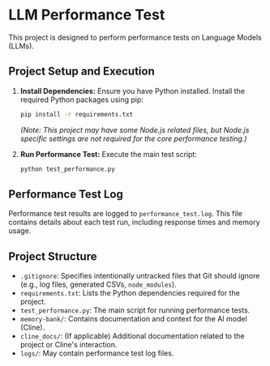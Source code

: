 # LLM Performance Test

This project is designed to perform performance tests on Language Models (LLMs).

## Project Setup and Execution

1.  **Install Dependencies:**
    Ensure you have Python installed. Install the required Python packages using pip:
    ```bash
    pip install -r requirements.txt
    ```
    *(Note: This project may have some Node.js related files, but Node.js specific settings are not required for the core performance testing.)*

2.  **Run Performance Test:**
    Execute the main test script:
    ```bash
    python test_performance.py
    ```

## Performance Test Log

Performance test results are logged to `performance_test.log`. This file contains details about each test run, including response times and memory usage.

## Project Structure

*   `.gitignore`: Specifies intentionally untracked files that Git should ignore (e.g., log files, generated CSVs, `node_modules`).
*   `requirements.txt`: Lists the Python dependencies required for the project.
*   `test_performance.py`: The main script for running performance tests.
*   `memory-bank/`: Contains documentation and context for the AI model (Cline).
*   `cline_docs/`: (If applicable) Additional documentation related to the project or Cline's interaction.
*   `logs/`: May contain performance test log files.
